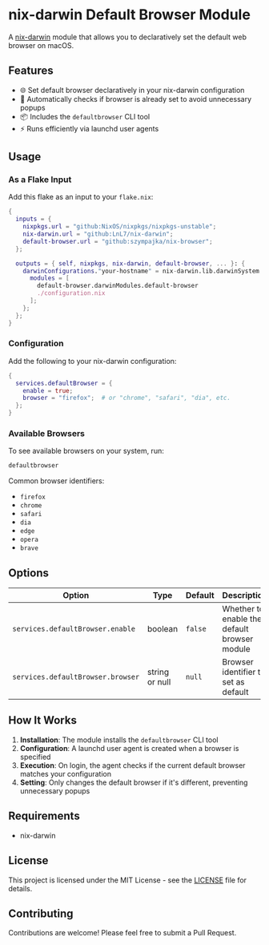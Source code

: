 # nix-darwin Default Browser Module

A [nix-darwin](https://github.com/LnL7/nix-darwin) module that allows you to declaratively set the default web browser on macOS.

## Features

- 🌐 Set default browser declaratively in your nix-darwin configuration
- 🔄 Automatically checks if browser is already set to avoid unnecessary popups
- 📦 Includes the `defaultbrowser` CLI tool
- ⚡ Runs efficiently via launchd user agents

## Usage

### As a Flake Input

Add this flake as an input to your `flake.nix`:

```nix
{
  inputs = {
    nixpkgs.url = "github:NixOS/nixpkgs/nixpkgs-unstable";
    nix-darwin.url = "github:LnL7/nix-darwin";
    default-browser.url = "github:szympajka/nix-browser";
  };

  outputs = { self, nixpkgs, nix-darwin, default-browser, ... }: {
    darwinConfigurations."your-hostname" = nix-darwin.lib.darwinSystem {
      modules = [
        default-browser.darwinModules.default-browser
        ./configuration.nix
      ];
    };
  };
}
```

### Configuration

Add the following to your nix-darwin configuration:

```nix
{
  services.defaultBrowser = {
    enable = true;
    browser = "firefox";  # or "chrome", "safari", "dia", etc.
  };
}
```

### Available Browsers

To see available browsers on your system, run:

```bash
defaultbrowser
```

Common browser identifiers:
- `firefox`
- `chrome` 
- `safari`
- `dia`
- `edge`
- `opera`
- `brave`

## Options

| Option | Type | Default | Description |
|--------|------|---------|-------------|
| `services.defaultBrowser.enable` | boolean | `false` | Whether to enable the default browser module |
| `services.defaultBrowser.browser` | string or null | `null` | Browser identifier to set as default |

## How It Works

1. **Installation**: The module installs the `defaultbrowser` CLI tool
2. **Configuration**: A launchd user agent is created when a browser is specified
3. **Execution**: On login, the agent checks if the current default browser matches your configuration
4. **Setting**: Only changes the default browser if it's different, preventing unnecessary popups

## Requirements

- nix-darwin

## License

This project is licensed under the MIT License - see the [LICENSE](LICENSE) file for details.

## Contributing

Contributions are welcome! Please feel free to submit a Pull Request.
